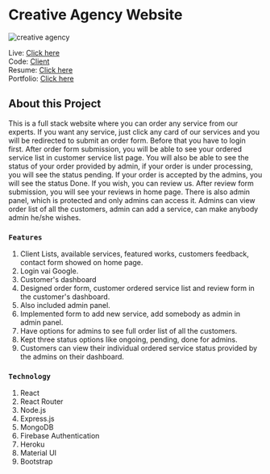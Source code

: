 # Creative Agency Website

<img src="https://i.ibb.co/6gv6DT2/creative-Agency.png" alt="creative agency" />

Live: [Click here](https://creative-agency-dc106.web.app/)
<br />
Code: [Client](https://github.com/Fuad9/creative-agency-client)
<br />
Resume: [Click here](https://drive.google.com/file/d/1MeVsJm8yHwUXvnvfv-XBqE7Al3NxKDih/view?usp=sharing)
<br />
Portfolio: [Click here](https://fuad-portfolio.netlify.app/)

## About this Project

This is a full stack website where you can order any service from our experts. If you want any service, just click any card of our services and you will be redirected to submit an order form. Before that you have to login first. After order form submission, you will be able to see your ordered service list in customer service list page. You will also be able to see the status of your order provided by admin, if your order is under processing, you will see the status pending. If your order is accepted by the admins, you will see the status Done. If you wish, you can review us. After review form submission, you will see your reviews in home page. There is also admin panel, which is protected and only admins can access it. Admins can view order list of all the customers, admin can add a service, can make anybody admin he/she wishes.

### `Features`

1. Client Lists, available services, featured works, customers feedback, contact form showed on home page.
2. Login vai Google.
3. Customer's dashboard
4. Designed order form, customer ordered service list and review form in the customer's dashboard.
5. Also included admin panel.
6. Implemented form to add new service, add somebody as admin in admin panel.
7. Have options for admins to see full order list of all the customers. 
8. Kept three status options like ongoing, pending, done for admins.
9. Customers can view their individual ordered service status provided by the admins on their dashboard.

### `Technology`

1. React
2. React Router
3. Node.js
4. Express.js
5. MongoDB
6. Firebase Authentication
7. Heroku
8. Material UI
9. Bootstrap



